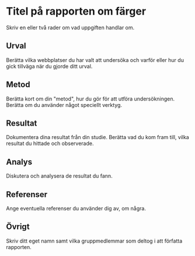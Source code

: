 Titel på rapporten om färger
===============================

Skriv en eller två rader om vad uppgiften handlar om.

Urval
--------------

Berätta vilka webbplatser du har valt att undersöka och varför eller hur du gick tillväga när du gjorde ditt urval.

Metod
---------------

Berätta kort om din "metod", hur du gör för att utföra undersökningen. Berätta om du använder något speciellt verktyg.

Resultat
--------------------

Dokumentera dina resultat från din studie. Berätta vad du kom fram till, vilka resultat du hittade och observerade.

Analys
---------------------

Diskutera och analysera de resultat du fann.

Referenser
----------------------

Ange eventuella referenser du använder dig av, om några.

Övrigt
------------------------

Skriv ditt eget namn samt vilka gruppmedlemmar som deltog i att författa rapporten.
